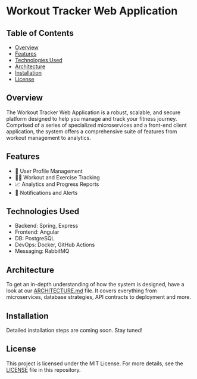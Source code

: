 # Workout Tracker Web Application

## Table of Contents

- [Overview](#overview)
- [Features](#features)
- [Technologies Used](#technologies-used)
- [Architecture](#architecture)
- [Installation](#installation)
- [License](#license)

## Overview

The Workout Tracker Web Application is a robust, scalable, and secure platform designed to help you manage and track
your fitness journey. Comprised of a series of specialized microservices and a front-end client application, the system
offers a comprehensive suite of features from workout management to analytics.

## Features

- 📝 User Profile Management
- 🏋️‍♀️ Workout and Exercise Tracking
- 📈 Analytics and Progress Reports
- 🔔 Notifications and Alerts

## Technologies Used

- Backend: Spring, Express
- Frontend: Angular
- DB: PostgreSQL
- DevOps: Docker, GitHub Actions
- Messaging: RabbitMQ

## Architecture

To get an in-depth understanding of how the system is designed, have a look at our [ARCHITECTURE.md](ARCHITECTURE.md)
file. It covers everything from microservices, database strategies, API contracts to deployment and more.

## Installation

Detailed installation steps are coming soon. Stay tuned!

## License

This project is licensed under the MIT License. For more details, see the [LICENSE](LICENSE) file in this repository.